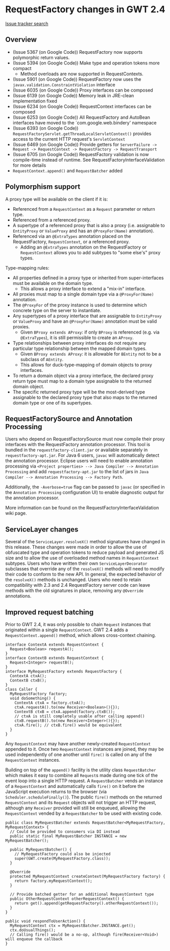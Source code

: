 # RequestFactory changes in GWT 2.4

[Issue tracker search](http://code.google.com/p/google-web-toolkit/issues/list?can=1&q=requestfactory%20Milestone=2_4&sort=id&colspec=ID%20Type%20Status%20Owner%20Milestone%20Summary%20Stars%20Releasenote)



## Overview
  * (Issue 5367 (on Google Code)) RequestFactory now supports polymorphic return values.
  * (Issue 5394 (on Google Code)) Make type and operation tokens more compact
    * Method overloads are now supported in RequestContexts.
  * (Issue 5901 (on Google Code)) RequestFactory now uses the `javax.validation.ConstraintViolation` interface
  * (Issue 6035 (on Google Code)) Proxy interfaces can be composed
  * (Issue 6139 (on Google Code)) Memory leak in JRE-clean implementation fixed
  * (Issue 6234 (on Google Code)) RequestContext interfaces can be composed
  * (Issue 6253 (on Google Code)) All RequestFactory and AutoBean interfaces have moved to the `com.google.web.bindery' namespace
  * (Issue 6393 (on Google Code)) `RequestFactoryServlet.getThreadLocalServletContext()` provides access to the current HTTP request's `ServletContext`
  * (Issue 6469 (on Google Code)) Provide getters for `ServerFailure -> Request -> RequestContext -> RequestFactory -> RequestTransport`
  * (Issue 6705 (on Google Code)) RequestFactory validation is now compile-time instead of runtime. See RequestFactoryInterfaceValidation for more details
  * `RequestContext.append()` and `RequestBatcher` added

## Polymorphism support

A proxy type will be available on the client if it is:
  * Referenced from a `RequestContext` as a `Request` parameter or return type.
  * Referenced from a referenced proxy.
  * A supertype of a referenced proxy that is also a proxy (i.e. assignable to `EntityProxy` or `ValueProxy` and has an `@ProxyFor(Name)` annotation).
  * Referenced via an `@ExtraTypes` annotation placed on the RequestFactory, `RequestContext`, or a referenced proxy.
    * Adding an `@ExtraTypes` annotation on the RequestFactory or `RequestContext` allows you to add subtypes to "some else's" proxy types.

Type-mapping rules:
  * All properties defined in a proxy type or inherited from super-interfaces must be available on the domain type.
    * This allows a proxy interface to extend a "mix-in" interface.
  * All proxies must map to a single domain type via a `@ProxyFor(Name)` annotation.
  * The `@ProxyFor` of the proxy instance is used to determine which concrete type on the server to instantiate.
  * Any supertypes of a proxy interface that are assignable to `EntityProxy` or `ValueProxy` and have an `@ProxyFor(Name)` annotation must be valid proxies.
    * Given `BProxy extends AProxy`: if only `BProxy` is referenced (e.g. via `@ExtraTypes`), it is still permissible to create an `AProxy`.
  * Type relationships between proxy interfaces do not require any particular type relationship between the mapped domain types.
    * Given `BProxy extends AProxy`: it is allowable for `BEntity` not to be a subclass of `AEntity`.
    * This allows for duck-type-mapping of domain objects to proxy interfaces.
  * To return a domain object via a proxy interface, the declared proxy return type must map to a domain type assignable to the returned domain object.
  * The specific returned proxy type will be the most-derived type assignable to the declared proxy type that also maps to the returned domain type or one of its supertypes.

## RequestFactorySource and Annotation Processing

Users who depend on RequestFactorySource must now compile their proxy interfaces with the RequestFactory annotation processor.  This tool is bundled in the `requestfactory-client.jar` or available separately in `requestfactory-apt.jar`.  For Java 6 users, `javac` will automatically detect the annotation processor.  Eclipse users will need to enable annotation processing via `<Project properties> --> Java Compiler --> Annotation Processing` and add `requestfactory-apt.jar` to the list of jars in `Java Compiler --> Annotation Processing --> Factory Path`.

Additionally, the `-Averbose=true` flag can be passed to `javac` (or specified in the `Annotation Processing` configuration UI) to enable diagnostic output for the annotation processor.

More information can be found on the RequestFactoryInterfaceValidation wiki page.

## ServiceLayer changes

Several of the `ServiceLayer.resolveX()` method signatures have changed in this release.  These changes were made in order to allow the use of obfuscated type and operation tokens to reduce payload and generated JS size and to allow the use of overloaded method names in `RequestContext` subtypes.  Users who have written their own `ServiceLayerDecorator` subclasses that override any of the `resolveX()` methods will need to modify their code to conform to the new API.  In general, the expected behavior of the `resolveX()` methods is unchanged. Users who need to retain compatibility with 2.3 and 2.4 RequestFactory server code can leave methods with the old signatures in place, removing any `@Override` annotations.

## Improved request batching

Prior to GWT 2.4, it was only possible to chain `Request` instances that originated within a single `RequestContext`.  GWT 2.4 adds a `RequestContext.append()` method, which allows cross-context chaining.
```
interface ContextA extends RequestContext {
  Request<Boolean> requestA();
}
interface ContextB extends RequestContext {
  Request<Integer> requestB();
}
interface MyRequestFactory extends RequestFactory {
  ContextA ctxA();
  ContextB ctxB();
}
class Caller {
  MyRequestFactory factory;
  void doSomething() {
    ContextA ctxA = factory.ctxA();
    ctxA.requestA().to(new Receiver<Boolean>(){});
    ContextB ctxB = ctxA.append(factory.ctxB());
    // ctxA is still completely usable after calling append()
    ctxB.requestB().to(new Receiver<Integer>(){});
    ctxA.fire(); // ctxB.fire() would be equivalent
  }
}
```

Any `RequestContext` may have another newly-created `RequestContext` appended to it.  Once two `RequestContext` instances are joined, they may be used independently of one another until `fire()` is called on any of the `RequestContext` instances.

Building on top of the `append()` facility is the utility class `RequestBatcher` which makes it easy to combine all `Request`s made during one tick of the event loop into a single HTTP request.  A `RequestBatcher` vends an instance of a `RequestContext` and automatically calls `fire()` on it before the JavaScript execution returns to the browser (via `Scheduler.scheduleFinally()`).  The public `fire()` methods on the returned `RequestContext` and its `Request` objects will not trigger an HTTP request, although any `Receiver` provided will still be enqueued, allowing the `RequestContext` vended by a `RequestBatcher` to be used with existing code.

```
public class MyRequestBatcher extends RequestBatcher<MyRequestFactory, MyRequestContext> {
  // Could be provided to consumers via DI instead
  public static final MyRequestBatcher INSTANCE = new MyRequestBatcher();

  public MyRequestBatcher() {
    // MyRequestFactory could also be injected
    super(GWT.create(MyRequestFactory.class));
  }

  @Override
  protected MyRequestContext createContext(MyRequestFactory factory) {
    return factory.myRequestContext();
  }

  // Provide batched getter for an additional RequestContext type
  public OtherRequestContext otherRequestContext() {
    return get().append(getRequestFactory().otherRequestContext());
  }
}
```
```
public void respondToUserAction() {
  MyRequestContext ctx = MyRequestBatcher.INSTANCE.get();
  ctx.doUsualThings();
  // Calling fire() would be a no-op, although fire(Receiver<Void>) will enqueue the callback
}
```
